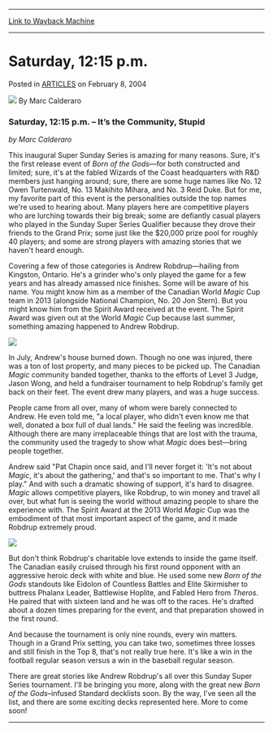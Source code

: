 
---
[Link to Wayback Machine](https://web.archive.org/web/20150911054604/http://magic.wizards.com/en/articles/archive/saturday-1215-pm-2004-02-08)

[_metadata_:author]:- "Marc Calderaro"
[_metadata_:description]:- "Saturday, 12:15 p.m. – It’s the Community, Stupid by Marc Calderaro"
[_metadata_:generator]:- "Drupal 7 (http://drupal.org)"
[_metadata_:node]:- "294166"
[_metadata_:publish_date]:- "2004-02-08"
[_metadata_:source]:- "div-main-content"
[_metadata_:title]:- "Saturday, 12:15 p.m."
[_metadata_:wayback_capture_timestamp]:- "2015-09-11 05:46:04"
[_metadata_:wayback_raw_url]:- "https://web.archive.org/web/20150911054604id_/http://magic.wizards.com/en/articles/archive/saturday-1215-pm-2004-02-08"
[_metadata_:wayback_url]:- "http://magic.wizards.com/en/articles/archive/saturday-1215-pm-2004-02-08"
---


Saturday, 12:15 p.m.
====================



 Posted in [ARTICLES](/en/articles)
 on February 8, 2004 






![](https://media.magic.wizards.com/styles/auth_small/public/images/person/calderaro.jpg)
By Marc Calderaro










### Saturday, 12:15 p.m. – It’s the Community, Stupid


*by Marc Calderaro*

This inaugural Super Sunday Series is amazing for many reasons. Sure, it's the first release event of *Born of the Gods*—for both constructed and limited; sure, it's at the fabled Wizards of the Coast headquarters with R&D members just hanging around; sure, there are some huge names like No. 12 Owen Turtenwald, No. 13 Makihito Mihara, and No. 3 Reid Duke. But for me, my favorite part of this event is the personalities outside the top names we're used to hearing about. Many players here are competitive players who are lurching towards their big break; some are defiantly casual players who played in the Sunday Super Series Qualifier because they drove their friends to the Grand Prix; some just like the $20,000 prize pool for roughly 40 players; and some are strong players with amazing stories that we haven't heard enough.


Covering a few of those categories is Andrew Robdrup—hailing from Kingston, Ontario. He's a grinder who's only played the game for a few years and has already amassed nice finishes. Some will be aware of his name. You might know him as a member of the Canadian World *Magic* Cup team in 2013 (alongside National Champion, No. 20 Jon Stern). But you might know him from the Spirit Award received at the event. The Spirit Award was given out at the World *Magic* Cup because last summer, something amazing happened to Andrew Robdrup.



![](https://media.wizards.com/legacy/mtg/images/daily/events/sss14/canadanats.jpg)
  


In July, Andrew's house burned down. Though no one was injured, there was a ton of lost property, and many pieces to be picked up. The Canadian *Magic* community banded together, thanks to the efforts of Level 3 Judge, Jason Wong, and held a fundraiser tournament to help Robdrup's family get back on their feet. The event drew many players, and was a huge success.


People came from all over, many of whom were barely connected to Andrew. He even told me, "a local player, who didn't even know me that well, donated a box full of dual lands." He said the feeling was incredible. Although there are many irreplaceable things that are lost with the trauma, the community used the tragedy to show what *Magic* does best—bring people together.


Andrew said "Pat Chapin once said, and I'll never forget it: 'It's not about *Magic*, it's about the gathering,' and that's so important to me. That's why I play." And with such a dramatic showing of support, it's hard to disagree. *Magic* allows competitive players, like Robdrup, to win money and travel all over, but what fun is seeing the world without amazing people to share the experience with. The Spirit Award at the 2013 World *Magic* Cup was the embodiment of that most important aspect of the game, and it made Robdrup extremely proud.



![](https://media.wizards.com/legacy/mtg/images/daily/events/sss14/robdrup.jpg)
  


But don't think Robdrup's charitable love extends to inside the game itself. The Canadian easily cruised through his first round opponent with an aggressive heroic deck with white and blue. He used some new *Born of the Gods* standouts like Eidolon of Countless Battles and Elite Skirmisher to buttress Phalanx Leader, Battlewise Hoplite, and Fabled Hero from *Theros*. He paired that with sixteen land and he was off to the races. He's drafted about a dozen times preparing for the event, and that preparation showed in the first round.


And because the tournament is only nine rounds, every win matters. Though in a Grand Prix setting, you can take two, sometimes three losses and still finish in the Top 8, that's not really true here. It's like a win in the football regular season versus a win in the baseball regular season.


There are great stories like Andrew Robdrup's all over this Sunday Super Series tournament. I'll be bringing you more, along with the great new *Born of the Gods*–infused Standard decklists soon. By the way, I've seen all the list, and there are some exciting decks represented here. More to come soon!





---







